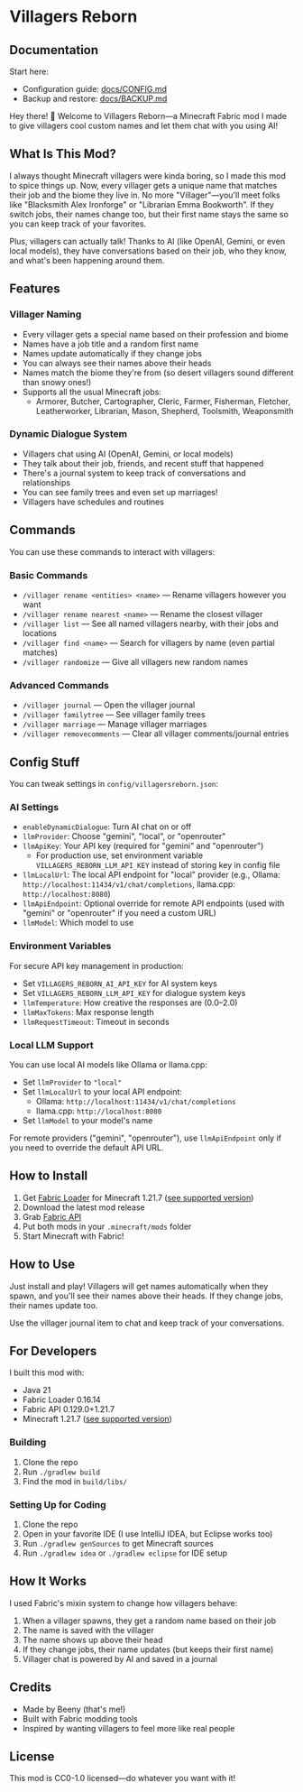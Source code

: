 # Villagers Reborn

## Documentation

Start here:
- Configuration guide: [docs/CONFIG.md](docs/CONFIG.md)
- Backup and restore: [docs/BACKUP.md](docs/BACKUP.md)

Hey there! 👋 Welcome to Villagers Reborn—a Minecraft Fabric mod I made to give villagers cool custom names and let them chat with you using AI!

## What Is This Mod?

I always thought Minecraft villagers were kinda boring, so I made this mod to spice things up. Now, every villager gets a unique name that matches their job and the biome they live in. No more "Villager"—you'll meet folks like "Blacksmith Alex Ironforge" or "Librarian Emma Bookworth". If they switch jobs, their names change too, but their first name stays the same so you can keep track of your favorites.

Plus, villagers can actually talk! Thanks to AI (like OpenAI, Gemini, or even local models), they have conversations based on their job, who they know, and what's been happening around them.

## Features

### Villager Naming
- Every villager gets a special name based on their profession and biome
- Names have a job title and a random first name
- Names update automatically if they change jobs
- You can always see their names above their heads
- Names match the biome they're from (so desert villagers sound different than snowy ones!)
- Supports all the usual Minecraft jobs:
  - Armorer, Butcher, Cartographer, Cleric, Farmer, Fisherman, Fletcher, Leatherworker, Librarian, Mason, Shepherd, Toolsmith, Weaponsmith

### Dynamic Dialogue System
- Villagers chat using AI (OpenAI, Gemini, or local models)
- They talk about their job, friends, and recent stuff that happened
- There's a journal system to keep track of conversations and relationships
- You can see family trees and even set up marriages!
- Villagers have schedules and routines

## Commands

You can use these commands to interact with villagers:

### Basic Commands
- `/villager rename <entities> <name>` — Rename villagers however you want
- `/villager rename nearest <name>` — Rename the closest villager
- `/villager list` — See all named villagers nearby, with their jobs and locations
- `/villager find <name>` — Search for villagers by name (even partial matches)
- `/villager randomize` — Give all villagers new random names

### Advanced Commands
- `/villager journal` — Open the villager journal
- `/villager familytree` — See villager family trees
- `/villager marriage` — Manage villager marriages
- `/villager removecomments` — Clear all villager comments/journal entries

## Config Stuff

You can tweak settings in `config/villagersreborn.json`:

### AI Settings
- `enableDynamicDialogue`: Turn AI chat on or off
- `llmProvider`: Choose "gemini", "local", or "openrouter"
- `llmApiKey`: Your API key (required for "gemini" and "openrouter")
  - For production use, set environment variable `VILLAGERS_REBORN_LLM_API_KEY` instead of storing key in config file
- `llmLocalUrl`: The local API endpoint for "local" provider (e.g., Ollama: `http://localhost:11434/v1/chat/completions`, llama.cpp: `http://localhost:8080`)
- `llmApiEndpoint`: Optional override for remote API endpoints (used with "gemini" or "openrouter" if you need a custom URL)
- `llmModel`: Which model to use

### Environment Variables
For secure API key management in production:
- Set `VILLAGERS_REBORN_AI_API_KEY` for AI system keys
- Set `VILLAGERS_REBORN_LLM_API_KEY` for dialogue system keys
- `llmTemperature`: How creative the responses are (0.0–2.0)
- `llmMaxTokens`: Max response length
- `llmRequestTimeout`: Timeout in seconds

### Local LLM Support
You can use local AI models like Ollama or llama.cpp:
- Set `llmProvider` to `"local"`
- Set `llmLocalUrl` to your local API endpoint:
  - Ollama: `http://localhost:11434/v1/chat/completions`
  - llama.cpp: `http://localhost:8080`
- Set `llmModel` to your model's name

For remote providers ("gemini", "openrouter"), use `llmApiEndpoint` only if you need to override the default API URL.

## How to Install

1. Get [Fabric Loader](https://fabricmc.net/use/) for Minecraft 1.21.7 ([see supported version](gradle.properties:7))
2. Download the latest mod release
3. Grab [Fabric API](https://www.curseforge.com/minecraft/mc-mods/fabric-api)
4. Put both mods in your `.minecraft/mods` folder
5. Start Minecraft with Fabric!

## How to Use

Just install and play! Villagers will get names automatically when they spawn, and you'll see their names above their heads. If they change jobs, their names update too.

Use the villager journal item to chat and keep track of your conversations.

## For Developers

I built this mod with:
- Java 21
- Fabric Loader 0.16.14
- Fabric API 0.129.0+1.21.7
- Minecraft 1.21.7 ([see supported version](gradle.properties:7))

### Building

1. Clone the repo
2. Run `./gradlew build`
3. Find the mod in `build/libs/`

### Setting Up for Coding

1. Clone the repo
2. Open in your favorite IDE (I use IntelliJ IDEA, but Eclipse works too)
3. Run `./gradlew genSources` to get Minecraft sources
4. Run `./gradlew idea` or `./gradlew eclipse` for IDE setup

## How It Works

I used Fabric's mixin system to change how villagers behave:

1. When a villager spawns, they get a random name based on their job
2. The name is saved with the villager
3. The name shows up above their head
4. If they change jobs, their name updates (but keeps their first name)
5. Villager chat is powered by AI and saved in a journal

## Credits

- Made by Beeny (that's me!)
- Built with Fabric modding tools
- Inspired by wanting villagers to feel more like real people

## License

This mod is CC0-1.0 licensed—do whatever you want with it!